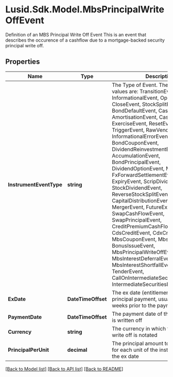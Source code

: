 # Lusid.Sdk.Model.MbsPrincipalWriteOffEvent
Definition of an MBS Principal Write Off Event  This is an event that describes the occurence of a cashflow due to a mortgage-backed security principal write off.

## Properties

Name | Type | Description | Notes
------------ | ------------- | ------------- | -------------
**InstrumentEventType** | **string** | The Type of Event. The available values are: TransitionEvent, InformationalEvent, OpenEvent, CloseEvent, StockSplitEvent, BondDefaultEvent, CashDividendEvent, AmortisationEvent, CashFlowEvent, ExerciseEvent, ResetEvent, TriggerEvent, RawVendorEvent, InformationalErrorEvent, BondCouponEvent, DividendReinvestmentEvent, AccumulationEvent, BondPrincipalEvent, DividendOptionEvent, MaturityEvent, FxForwardSettlementEvent, ExpiryEvent, ScripDividendEvent, StockDividendEvent, ReverseStockSplitEvent, CapitalDistributionEvent, SpinOffEvent, MergerEvent, FutureExpiryEvent, SwapCashFlowEvent, SwapPrincipalEvent, CreditPremiumCashFlowEvent, CdsCreditEvent, CdxCreditEvent, MbsCouponEvent, MbsPrincipalEvent, BonusIssueEvent, MbsPrincipalWriteOffEvent, MbsInterestDeferralEvent, MbsInterestShortfallEvent, TenderEvent, CallOnIntermediateSecuritiesEvent, IntermediateSecuritiesDistributionEvent | 
**ExDate** | **DateTimeOffset** | The ex date (entitlement date) of the principal payment, usually several weeks prior to the payment date | 
**PaymentDate** | **DateTimeOffset** | The payment date of the principal that is written off | 
**Currency** | **string** | The currency in which the principal write off is notated | 
**PrincipalPerUnit** | **decimal** | The principal amount to be written off for each unit of the instrument held on the ex date | 

[[Back to Model list]](../README.md#documentation-for-models) [[Back to API list]](../README.md#documentation-for-api-endpoints) [[Back to README]](../README.md)

